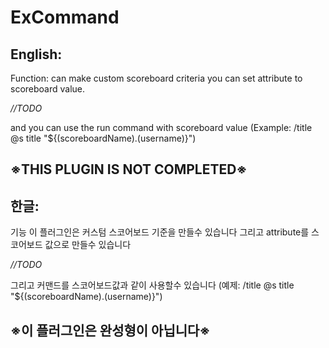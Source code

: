 # ExCommand
English:
-------------
Function:
can make custom scoreboard criteria
you can set attribute to scoreboard value.

*//TODO*

and you can use the run command with scoreboard value
(Example: /title @s title "${(scoreboardName).(username)}")


※THIS PLUGIN IS NOT COMPLETED※
----------

한글:
-------------
기능
이 플러그인은 커스텀 스코어보드 기준을 만들수 있습니다
그리고 attribute를 스코어보드 값으로 만들수 있습니다

*//TODO*

그리고 커맨드를 스코어보드값과 같이 사용할수 있습니다
(예제: /title @s title "${(scoreboardName).(username)}")

※이 플러그인은 완성형이 아닙니다※
----------
